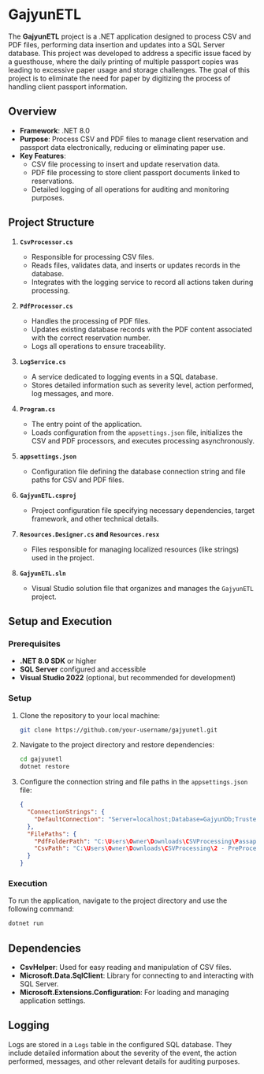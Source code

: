 
# GajyunETL

The **GajyunETL** project is a .NET application designed to process CSV and PDF files, performing data insertion and updates into a SQL Server database. This project was developed to address a specific issue faced by a guesthouse, where the daily printing of multiple passport copies was leading to excessive paper usage and storage challenges. The goal of this project is to eliminate the need for paper by digitizing the process of handling client passport information.

## Overview

- **Framework**: .NET 8.0
- **Purpose**: Process CSV and PDF files to manage client reservation and passport data electronically, reducing or eliminating paper use.
- **Key Features**:
  - CSV file processing to insert and update reservation data.
  - PDF file processing to store client passport documents linked to reservations.
  - Detailed logging of all operations for auditing and monitoring purposes.

## Project Structure

1. **`CsvProcessor.cs`**
   - Responsible for processing CSV files.
   - Reads files, validates data, and inserts or updates records in the database.
   - Integrates with the logging service to record all actions taken during processing.

2. **`PdfProcessor.cs`**
   - Handles the processing of PDF files.
   - Updates existing database records with the PDF content associated with the correct reservation number.
   - Logs all operations to ensure traceability.

3. **`LogService.cs`**
   - A service dedicated to logging events in a SQL database.
   - Stores detailed information such as severity level, action performed, log messages, and more.

4. **`Program.cs`**
   - The entry point of the application.
   - Loads configuration from the `appsettings.json` file, initializes the CSV and PDF processors, and executes processing asynchronously.

5. **`appsettings.json`**
   - Configuration file defining the database connection string and file paths for CSV and PDF files.

6. **`GajyunETL.csproj`**
   - Project configuration file specifying necessary dependencies, target framework, and other technical details.

7. **`Resources.Designer.cs` and `Resources.resx`**
   - Files responsible for managing localized resources (like strings) used in the project.

8. **`GajyunETL.sln`**
   - Visual Studio solution file that organizes and manages the `GajyunETL`  project.

## Setup and Execution

### Prerequisites

- **.NET 8.0 SDK** or higher
- **SQL Server** configured and accessible
- **Visual Studio 2022** (optional, but recommended for development)

### Setup

1. Clone the repository to your local machine:
   ```bash
   git clone https://github.com/your-username/gajyunetl.git
   ```

2. Navigate to the project directory and restore dependencies:
   ```bash
   cd gajyunetl
   dotnet restore
   ```

3. Configure the connection string and file paths in the `appsettings.json` file:
   ```json
   {
     "ConnectionStrings": {
       "DefaultConnection": "Server=localhost;Database=GajyunDb;Trusted_Connection=True;TrustServerCertificate=True;"
     },
     "FilePaths": {
       "PdfFolderPath": "C:\Users\Owner\Downloads\CSVProcessing\Passaports", /*Example*/
       "CsvPath": "C:\Users\Owner\Downloads\CSVProcessing\2 - PreProcessed" /*Example*/
     }
   }
   ```

### Execution

To run the application, navigate to the project directory and use the following command:

```bash
dotnet run
```

## Dependencies

- **CsvHelper**: Used for easy reading and manipulation of CSV files.
- **Microsoft.Data.SqlClient**: Library for connecting to and interacting with SQL Server.
- **Microsoft.Extensions.Configuration**: For loading and managing application settings.

## Logging

Logs are stored in a `Logs` table in the configured SQL database. They include detailed information about the severity of the event, the action performed, messages, and other relevant details for auditing purposes.
